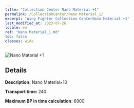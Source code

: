 ```yaml
---
title: "Collection Center Nano Material +1"
permalink: /CollectionCenter/Nano Material_1/
excerpt: "Wing Fighter Collection CenterNano Material +1"
last_modified_at: 2023-07-26
locale: en
ref: "Nano Material_1.md"
toc: false
classes: wide
---
```



![Nano Material +1](/images/cc/CC_Nano_Material_1.png)

## Details

  **Description:** Nano Material×10

  **Transport time:** 240

  **Maximum BP in time calculation:** 6000

